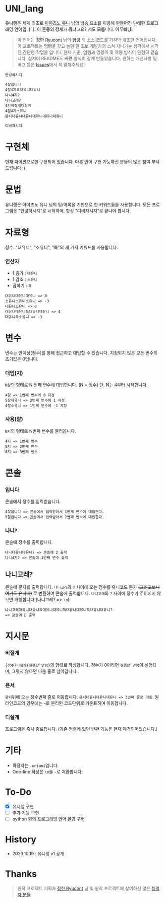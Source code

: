 # UNI_lang
유니랭은 세계 최초로 [아야츠노 유니](https://www.youtube.com/@ayatsunoyuni) 님의 방송 요소를 이용해 만들어진 난해한 프로그래밍 언어입니다.
이 혼종의 정체가 뭐냐고요? 저도 모릅니다. 아루빠냥!

>이 언어는  [정한 Ryucont](https://github.com/rycont) 님의 [엄랭](https://github.com/rycont/umjunsik-lang) 의 소스 코드를 가져와 개조한 언어입니다. 
>이 프로젝트는 엄랭을 갖고 놀던 한 초보 개발자의 스쳐 지나가는 생각에서 시작 된 간단한 작업물 입니다.
>현재 기준, 엄랭과 명령어 및 작동 방식이 완전히 같습니다.
>심지어 README도 ~~베꼈~~ 양식이 같게 만들었습니다.
>원하는 개선사항 및 버그 등은 [Issues](https://github.com/Hyang-Dian/UNI_lang/issues)에서 꼭 말해주세요!

```
안녕하시지

4챨입니다
4챨4지특대유니대유니
나니4지?
나니고레?
4지비질게디질게
4챨4지소유니
욘서대유니대유니대유니대유니대유니

디비자시지
```

# 구현체
현재 파이썬으로만 구현되어 있습니다.
다른 언어 구현 가능하신 분들의 많은 참여 부탁드립니다 :)


# 문법
유니랭은 아야츠노 유니 님의 밈/어록을 기반으로 한 키워드들을 사용합니다.
모든 프로그램은 "안녕하시지"로 시작하며, 항상 "디비자시지"로 끝나야 합니다.

# 자료형
정수: "대유니", "소유니", "특"의 세 가지 키워드를 사용합니다.
### 연산자

 - 1 증가 : `대유니`
 - 1 감소 : `소유니`
 - 곱하기 : `특`
```
대유니대유니대유니 => 3
소유니소유니소유니 => -3
대유니소유니 => 0
대유니대유니특대유니대유니 => 4
대유니특소유니 => -1
```

# 변수
변수는 인덱싱(정수)를 통해 접근하고 대입할 수 있습니다.
지정되지 않은 모든 변수의 초기값은 0입니다.
### 대입(지)
`N챨`의  형태로 N 번째 변수에 대입합니다. (N = 정수)
단, N는 4부터 시작합니다.
```
4챨 => 1번째 변수에 0 지정
5챨대유니 => 2번째 변수에 1 지정
4챨소유니 => 1번째 변수에 -1 지정
```
### 사용(챨)
`N지`의 형태로 N번째 변수를 불러옵니다.
```
4지 => 1번째 변수
5지 => 2번째 변수
6지 => 3번째 변수
```
# 콘솔
### 입니다
콘솔에서 정수를 입력받습니다.
```
4챨입니다 => 콘솔에서 입력받아서 1번째 변수에 대입한다.
5챨입니다 => 콘솔에서 입력받아서 2번째 변수에 대입한다.
```
### 나니?
콘솔에 정수를 출력합니다.
```
나니대유니대유니? => 콘솔에 2 출력
나니4지? => 콘솔에 1번째 변수 출력
```
## 나니고레?
콘솔에 문자를 출력합니다. `나니고레`와 `?` 사이에 오는 정수를 유니코드 문자 ~~(그러고보니 여기도 유니네)~~ 로 변환하여 콘솔에 출력합니다.
`나니고레`와 `?` 사이에 정수가 주어지지 않으면 개행합니다 (나니고레? => `\n`)
```
나니고레대유니대유니특대유니대유니특대유니대유니특대유니대유니?
=> 콘솔에  출력
```
# 지시문
### 비질게
`{정수}비질게{실행할 명령}`의 형태로 작성합니다.
정수가 0이라면 `실행할 명령`이 실행되며, 그렇지 않다면 다음 줄로 넘어갑니다.
### 욘서
`욘서`뒤에 오는 정수번째 줄로 이동합니다.
`욘서대유니대유니대유니 => 3번째 줄로 이동`. 원라인코드의 경우에는 `~`로 분리된 코드단위로 카운트하여 이동합니다.
### 디질게
프로그램을 즉시 종료합니다. 
(기존 엄랭에 있던 반환 기능은 현재 제거되어있습니다.)
# 기타

 - 확장자는 `.uniuni`입니다.
 - One-line 작성은 `\n`을 `~`로 치환합니다.
# To-Do
 - [x] 유니랭 구현
 - [ ] 추가 기능 구현
 - [ ] python 외의 프로그래밍 언어 환경 구현
# History
 - 2023.10.19 : 유니랭 v1 공개

# Thanks 
> 원작 프로젝트 기획자 [정한 Ryucont](https://github.com/rycont) 님 및 원작 프로젝트에 참여하신 많은 [능력자 분들](https://github.com/rycont/umjunsik-lang/blob/master/README.md#contributors-)
